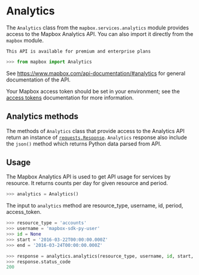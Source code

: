 # Analytics

The `Analytics` class from the `mapbox.services.analytics` module provides
access to the Mapbox Analytics API. You can also import it directly from the
`mapbox` module. 

`This API is available for premium and enterprise plans`

```python
>>> from mapbox import Analytics

```


See https://www.mapbox.com/api-documentation/#analytics for general documentation of the API.

Your Mapbox access token should be set in your environment; see the [access
tokens](access_tokens.md) documentation for more information.

## Analytics methods

The methods of `Analytics` class that provide access to the Analytics API return an instance of 
[`requests.Response`](http://docs.python-requests.org/en/latest/api/#requests.Response). `Analytics` response also include the `json()` method which returns Python data parsed from API.

## Usage

The Mapbox Analytics API is used to get API usage for services by resource. It returns counts per day for given resource and period.

```python
>>> analytics = Analytics()

```

The input to `analytics` method are resource_type, username, id, period, access_token.

```python
>>> resource_type = 'accounts'
>>> username = 'mapbox-sdk-py-user'
>>> id = None
>>> start = '2016-03-22T00:00:00.000Z'
>>> end = '2016-03-24T00:00:00.000Z'

```

``` python
>>> response = analytics.analytics(resource_type, username, id, start, end)
>>> response.status_code
200

```
